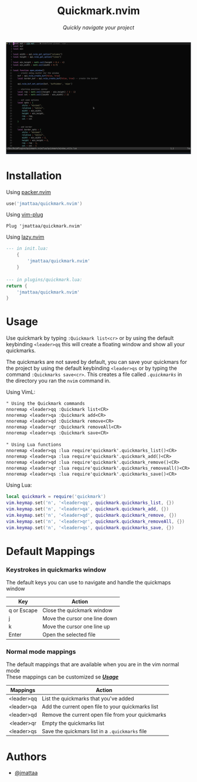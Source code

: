 <div align="center">

# Quickmark.nvim
###### Quickly navigate your project 

![demo](./assets/demo.gif)

</div>

# Installation

Using [packer.nvim](https://github.com/wbthomason/packer.nvim)

```lua
use('jmattaa/quickmark.nvim')

```

Using [vim-plug](https://github.com/junegunn/vim-plug)

```vim
Plug 'jmattaa/quickmark.nvim'
```

Using [lazy.nvim](https://github.com/folke/lazy.nvim)
```lua
--- in init.lua:
    {
        'jmattaa/quickmark.nvim'
    }

--- in plugins/quickmark.lua:
return {
    'jmattaa/quickmark.nvim'
}
```


    
# Usage

Use quickmark by typing `:Quickmark list<cr>` or by using the default keybinding `<leader>qq`
this will create a floating window and show all your quickmarks.

The quickmarks are not saved by default, you can save your quickmars for the project 
by using the default keybinding `<leader>qs` or
by typing the command `:Quickmarks save<cr>`.
This creates a file called *`.quickmarks`* in the directory you ran 
the `nvim` command in.

Using VimL:

```vim
" Using the Quickmark commands
nnoremap <leader>qq :Quickmark list<CR>
nnoremap <leader>qa :Quickmark add<CR>
nnoremap <leader>qd :Quickmark remove<CR>
nnoremap <leader>qr :Quickmark removeAll<CR>
nnoremap <leader>qs :Quickmark save<CR>

" Using Lua functions
nnoremap <leader>qq :lua require'quickmark'.quickmarks_list()<CR>
nnoremap <leader>qa :lua require'quickmark'.quickmark_add()<CR>
nnoremap <leader>qd :lua require'quickmark'.quickmark_remove()<CR>
nnoremap <leader>qr :lua require'quickmark'.quickmarks_removeall()<CR>
nnoremap <leader>qs :lua require'quickmark'.quickmarks_save()<CR>
```

Using Lua:

```lua
local quickmark = require('quickmark')
vim.keymap.set('n', '<leader>qq', quickmark.quickmarks_list, {})
vim.keymap.set('n', '<leader>qa', quickmark.quickmark_add, {}) 
vim.keymap.set('n', '<leader>qd', quickmark.quickmark_remove, {}) 
vim.keymap.set('n', '<leader>qr', quickmark.quickmark_removeAll, {})
vim.keymap.set('n', '<leader>qs', quickmark.quickmarks_save, {})
```



# Default Mappings

### Keystrokes in quickmarks window

The default keys you can use to navigate and handle the quickmaps window 

| Key              | Action                                               |
|------------------|------------------------------------------------------|
| q or Escape      | Close the quickmark window                           |
| j                | Move the cursor one line down                        |
| k                | Move the cursor one line up                          |
| Enter            | Open the selected file                               |

### Normal mode mappings

The default mappings that are available when you are in the vim normal mode
<br />
These mappings can be customized se ***[Usage](#usage)***

| Mappings         | Action                                               |
|:----------------:|------------------------------------------------------|
| \<leader\>qq     | List the quickmarks that you've added                |
| \<leader\>qa     | Add the current open file to your quickmarks list    |
| \<leader\>qd     | Remove the current open file from your quickmarks    |
| \<leader\>qr     | Empty the quickmarks list                            |
| \<leader\>qs     | Save the quickmars list in a `.quickmarks` file      |

# Authors

- [@jmattaa](https://github.com/jmattaa)


